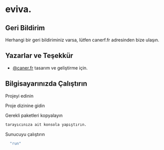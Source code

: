
# eviva.



## Geri Bildirim

Herhangi bir geri bildiriminiz varsa, lütfen canerf.fr adresinden bize ulaşın.

  
## Yazarlar ve Teşekkür

- [@caner.fr](https://www.instagram.com/caner.fr) tasarım ve geliştirme için.

  
## Bilgisayarınızda Çalıştırın

Projeyi edinin



Proje dizinine gidin


Gerekli paketleri kopyalayın

```bash
tarayıcınıza ait konsola yapıştırın.
```

Sunucuyu çalıştırın

```bash
  "run"
```

  
